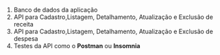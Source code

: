  1. Banco de dados da aplicação
 2. API para Cadastro,Listagem, Detalhamento, Atualização e Exclusão de receita
 3. API para Cadastro,Listagem, Detalhamento, Atualização e Exclusão de despesa
 4. Testes da API como o **Postman** ou **Insomnia**
